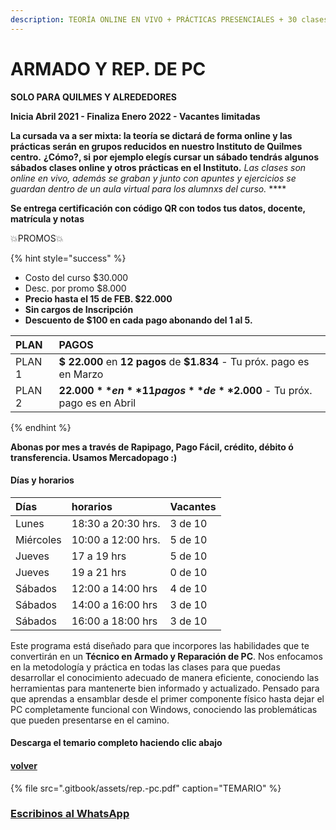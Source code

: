 ```yaml
---
description: TEORÍA ONLINE EN VIVO + PRÁCTICAS PRESENCIALES + 30 clases de 2 horas.
---
```


# ARMADO Y REP. DE PC

**SOLO PARA QUILMES Y ALREDEDORES**

**Inicia Abril 2021 - Finaliza Enero 2022 - Vacantes limitadas**

**La cursada va a ser mixta: la teoría se dictará de forma online y las prácticas serán en grupos reducidos  en nuestro Instituto de Quilmes centro.**  **¿Cómo?, si** **por ejemplo elegís cursar un sábado tendrás algunos sábados clases online y otros prácticas en el Instituto.** _Las clases son online en vivo, además se graban y  junto con apuntes y ejercicios se guardan dentro de un aula virtual para los alumnxs del curso._ ****

**Se entrega certificación con código QR con todos tus datos, docente, matrícula y notas**

💥PROMOS💥 

{% hint style="success" %}
* Costo del curso $30.000
* Desc. por promo $8.000
* **Precio hasta el 15 de FEB. $22.000**
* **Sin cargos de Inscripción**
* **Descuento de $100 en cada pago abonando del 1 al 5.** 

| PLAN | PAGOS |
| :--- | :--- |
| PLAN 1 | **$ 22.000** en **12 pagos** de **$1.834** - Tu próx. pago es en Marzo |
| PLAN 2 | **$22.000** en **11 pagos** de **$2.000** - Tu próx. pago es en Abril |
{% endhint %}

**Abonas por mes a través de Rapipago, Pago Fácil, crédito, débito ó transferencia. Usamos Mercadopago :\)** 

#### Días y horarios

| Días | horarios | Vacantes |
| :--- | :--- | :--- |
| Lunes | 18:30 a 20:30 hrs. | 3 de 10 |
| Miércoles | 10:00 a 12:00 hrs. | 5 de 10 |
| Jueves | 17 a 19 hrs | 5 de 10 |
| Jueves | 19 a 21 hrs | 0 de 10 |
| Sábados | 12:00 a 14:00 hrs | 4 de 10 |
| Sábados | 14:00 a 16:00 hrs | 3 de 10 |
| Sábados | 16:00 a 18:00 hrs | 3 de 10 |

Este programa está diseñado para que incorpores las habilidades que te convertirán en un **Técnico en Armado y Reparación de PC**. Nos enfocamos en la metodología y práctica en todas las clases para que puedas desarrollar el conocimiento adecuado de manera eficiente, conociendo las herramientas para mantenerte bien informado y actualizado. Pensado para que aprendas a ensamblar desde el primer componente físico hasta dejar el PC completamente funcional con Windows, conociendo las problemáticas que pueden presentarse en el camino.

#### Descarga el temario completo haciendo clic abajo

#### [volver](./)

{% file src=".gitbook/assets/rep.-pc.pdf" caption="TEMARIO" %}

### [Escribinos al WhatsApp](http://wa.me/5491164622877?text=Me%20interesa%20el%20curso%20de%20Rep%20PC)

